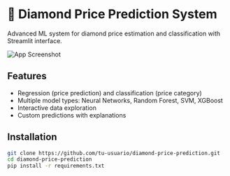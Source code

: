 # 💎 Diamond Price Prediction System

Advanced ML system for diamond price estimation and classification with Streamlit interface.

![App Screenshot](assets/images/app_screenshot.png)

## Features
- Regression (price prediction) and classification (price category)
- Multiple model types: Neural Networks, Random Forest, SVM, XGBoost
- Interactive data exploration
- Custom predictions with explanations

## Installation
```bash
git clone https://github.com/tu-usuario/diamond-price-prediction.git
cd diamond-price-prediction
pip install -r requirements.txt
